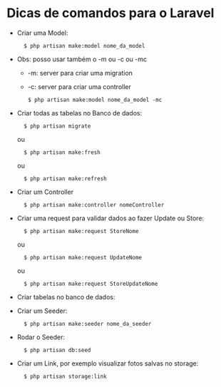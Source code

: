 # Dicas de comandos para o Laravel

- Criar uma Model:

        $ php artisan make:model nome_da_model

- Obs: posso usar também o -m ou -c ou -mc
        
    * -m: server para criar uma migration
    - -c: server para criar uma controller

          $ php artisan make:model nome_da_model -mc

- Criar todas as tabelas no Banco de dados:

        $ php artisan migrate 

    ou

        $ php artisan make:fresh

    ou

        $ php artisan make:refresh

- Criar um Controller

        $ php artisan make:controller nomeController

- Criar uma request para validar dados ao fazer Update ou Store:

        $ php artisan make:request StoreNome

    ou

        $ php artisan make:request UpdateNome

    ou

        $ php artisan make:request StoreUpdateNome

- Criar tabelas no banco de dados:
        

- Criar um Seeder:

        $ php artisan make:seeder nome_da_seeder

- Rodar o Seeder:

        $ php artisan db:seed

- Criar um Link, por exemplo visualizar fotos salvas no storage:

        $ php artisan storage:link

